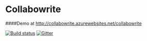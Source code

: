 # Collabowrite
####Demo at http://collabowrite.azurewebsites.net/collabowrite

[![Build status](https://ci.appveyor.com/api/projects/status/gt8ln0x3iyrj8v7f?svg=true)](https://ci.appveyor.com/project/wshirey/collabowrite)
[![Gitter](https://badges.gitter.im/Join%20Chat.svg)](https://gitter.im/wshirey/Collabowrite?utm_source=badge&utm_medium=badge&utm_campaign=pr-badge)
